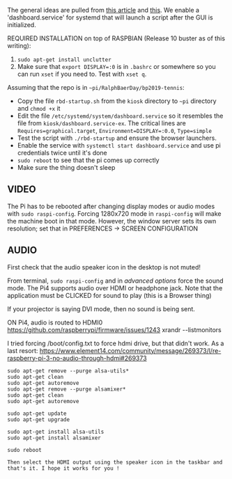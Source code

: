 The general ideas are pulled from [this article](https://jonathanmh.com/raspberry-pi-4-kiosk-wall-display-dashboard/) and [this](https://toms3d.org/2019/09/19/building-a-digital-dashboard-software-setup/). We enable a 'dashboard.service' for systemd that will launch a script after the GUI is initialized.

REQUIRED INSTALLATION on top of RASPBIAN (Release 10 buster as of this writing):

1. `sudo apt-get install unclutter`
2. Make sure that `export DISPLAY=:0` is in `.bashrc` or somewhere so you can run `xset` if you need to. Test with `xset q`.

Assuming that the repo is in `~pi/RalphBaerDay/bp2019-tennis`:

* Copy the file `rbd-startup.sh` from the `kiosk` directory to `~pi` directory and `chmod +x` it
* Edit the file `/etc/systemd/system/dashboard.service` so it resembles the file from `kiosk/dashboard.service-ex`. The critical lines are `Requires=graphical.target`, `Environment=DISPLAY=:0.0`, `Type=simple`
* Test the script with `./rbd-startup` and ensure the browser launchers.
* Enable the service with `systemctl start dashboard.service` and use pi credentials twice until it's done
* `sudo reboot` to see that the pi comes up correctly
* Make sure the thing doesn't sleep

## VIDEO

The Pi has to be rebooted after changing display modes or audio modes with `sudo raspi-config`. Forcing 1280x720 mode in `raspi-config` will make the machine boot in that mode. However, the window server sets its own resolution; set that in PREFERENCES -> SCREEN CONFIGURATION 

## AUDIO

First check that the audio speaker icon in the desktop is not muted!

From terminal, `sudo raspi-config` and in _advanced options_ force the sound mode. The Pi4 supports audio over HDMI or headphone jack.
Note that the application must be CLICKED for sound to play (this is a Browser thing)

If your projector is saying DVI mode, then no sound is being sent. 

ON Pi4, audio is routed to HDMI0
https://github.com/raspberrypi/firmware/issues/1243
xrandr --listmonitors

I tried forcing /boot/config.txt to force hdmi drive, but that didn't work. As a last resort:
https://www.element14.com/community/message/269373/l/re-raspberry-pi-3-no-audio-through-hdmi#269373

```
sudo apt-get remove --purge alsa-utils*
sudo apt-get clean
sudo apt-get autoremove
sudo apt-get remove --purge alsamixer*
sudo apt-get clean
sudo apt-get autoremove

sudo apt-get update
sudo apt-get upgrade

sudo apt-get install alsa-utils
sudo apt-get install alsamixer

sudo reboot

Then select the HDMI output using the speaker icon in the taskbar and that's it. I hope it works for you !
```


